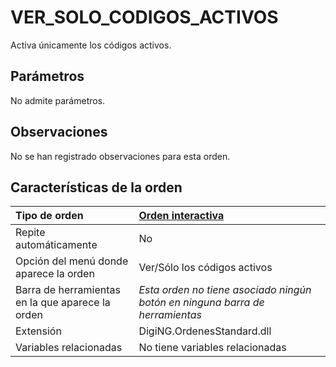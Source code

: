 # VER\_SOLO\_CODIGOS\_ACTIVOS

Activa únicamente los códigos activos.

## Parámetros

No admite parámetros.

## Observaciones

No se han registrado observaciones para esta orden.

## Características de la orden

| Tipo de orden | [Orden interactiva](ver-solo-codigos-activos.md) |
| :--- | :--- |
| Repite automáticamente | No |
| Opción del menú donde aparece la orden | Ver/Sólo los códigos activos |
| Barra de herramientas en la que aparece la orden | _Esta orden no tiene asociado ningún botón en ninguna barra de herramientas_ |
| Extensión | DigiNG.OrdenesStandard.dll |
| Variables relacionadas | No tiene variables relacionadas |

